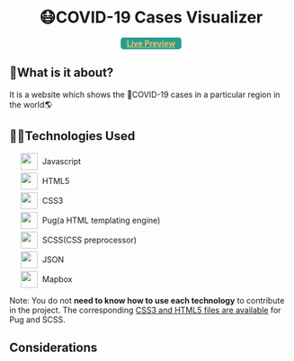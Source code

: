 <style>
    img{width:30px; height: 30px};
</style>
<div>
    <h1 style='text-align:center;'>😷COVID-19 Cases Visualizer</h1>
    <div style="display:flex;justify-content:center;cursor:pointer;">
        <a href="#" style="background-color:#2a9d8f;border-radius:5px;padding: 2px 11px;color:#e9c46a;font-weight:bold;" ">Live Preview</a>
    </div>
</div>

## 🤔What is it about?
It is a website which shows the 🦠COVID-19 cases in a particular region in the world🌎

## 👨‍💻Technologies Used
<div style="margin-left: 20px;margin-top: 10px;margin-bottom: 10px;">
    <div style="display:flex;align-items:center;margin: 5px 0px;">
        <img src="https://cdn.freebiesupply.com/logos/large/2x/logo-javascript-logo-png-transparent.png"
        style="width:30px; height: 30px">
        <span style="padding-left:8.5px; font-weight:20px;">Javascript</span>
    </div>
    <div style="display:flex;align-items:center;margin: 5px 0px;">
        <img src="https://cdn.pixabay.com/photo/2017/08/05/11/16/logo-2582748_1280.png"
        style="width:30px; height: 30px">
        <span style="padding-left:8.5px; font-weight:20px;">HTML5</span>
    </div>
    <div style="display:flex;align-items:center;margin: 5px 0px;">
        <img src="https://freepikpsd.com/wp-content/uploads/2019/10/css3-logo-png-9-Transparent-Images.png"
        style="width:30px; height: 30px">
        <span style="padding-left:8.5px; font-weight:20px;">CSS3</span>
    </div>
    <div style="display:flex;align-items:center;margin: 5px 0px;">
        <img src="https://cdn.freebiesupply.com/logos/large/2x/pug-logo-png-transparent.png"
        style="width:30px; height: 30px">
        <span style="padding-left:8.5px; font-weight:20px;">Pug(a HTML templating engine)</span>
    </div>
    <div style="display:flex;align-items:center;margin: 5px 0px;">
        <img src="https://sass-lang.com/assets/img/styleguide/seal-black-1e36d095.png"
        style="width:30px; height: 30px">
        <span style="padding-left:8.5px; font-weight:20px;">SCSS(CSS preprocessor)</span>
    </div>
    <div style="display:flex;align-items:center;margin: 5px 0px;">
        <img src="https://cdn.freebiesupply.com/logos/large/2x/json-logo-png-transparent.png"
        style="width:30px; height: 30px">
        <span style="padding-left:8.5px; font-weight:20px;">JSON</span>
    </div>
    <div style="display:flex;align-items:center;margin: 5px 0px;">
        <img src="https://seeklogo.com/images/M/mapbox-logo-D6FDDD219C-seeklogo.com.png"
        style="width:30px; height: 30px">
        <span style="padding-left:8.5px; font-weight:20px;">Mapbox</span>
    </div>
</div>
<div>
    <p>
        Note: You do not <strong>need to know how to use each technology</strong> to contribute in the project. The corresponding <u>CSS3 and HTML5 files are available</u> for Pug and SCSS.
    </p>
</div>

## Considerations
